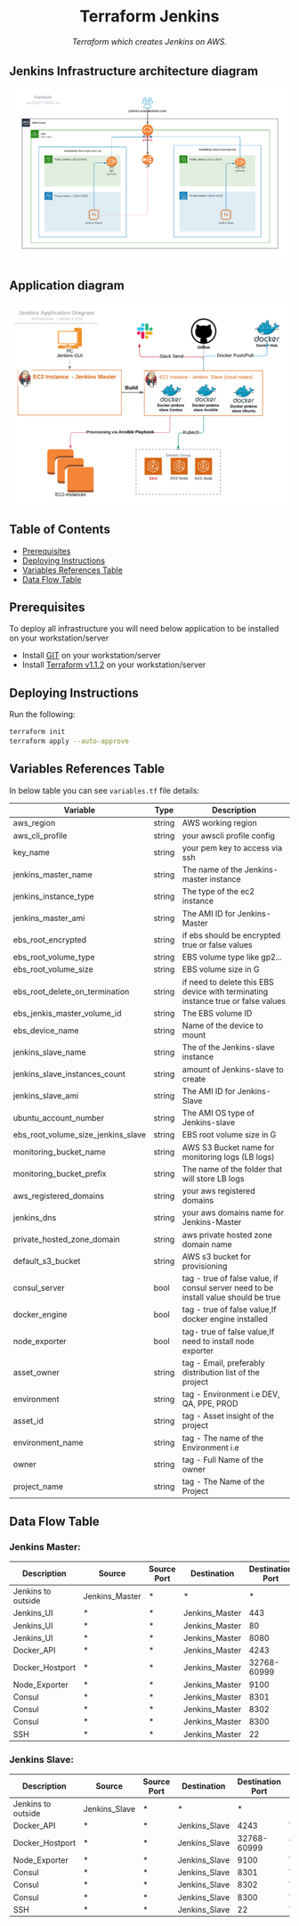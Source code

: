 <h1 align="center">Terraform Jenkins</h1>

<h6 align="center">Terraform which creates Jenkins on AWS.</h6>

## Jenkins Infrastructure architecture diagram
![architecture_diagram](ops_school_mid_project-Jenkins_architecture_diagram.png)

## Application diagram
![app_diagram](ops_school-jenkins_app_diagram.png)


## Table of Contents

- [Prerequisites](#prerequisites)
- [Deploying Instructions](#deploying-instructions)
- [Variables References Table](#variables-references-table)
- [Data Flow Table](#data-flow-table)

## Prerequisites
To deploy all infrastructure you will need below application to be installed on your workstation/server
+ Install [GIT](https://github.com/git-guides/install-git) on your workstation/server
+ Install [Terraform v1.1.2](https://learn.hashicorp.com/tutorials/terraform/install-cli) on your workstation/server


## Deploying Instructions

Run the following:
   ```bash
   terraform init
   terraform apply --auto-approve
   ```

## Variables References Table

In below table you can see `variables.tf` file details:

| Variable | Type | Description |
| -------- | ----------- | ----------- |
| aws_region | string | AWS working region |
| aws_cli_profile | string | your awscli profile config |
| key_name | string | your pem key to access via ssh  |
| jenkins_master_name | string | The name of the Jenkins-master instance |
| jenkins_instance_type | string | The type of the ec2 instance |
| jenkins_master_ami | string | The AMI ID for Jenkins-Master |
| ebs_root_encrypted | string | if ebs should be encrypted true or false values |
| ebs_root_volume_type | string | EBS volume type like gp2... |
| ebs_root_volume_size | string | EBS volume size in G |
| ebs_root_delete_on_termination | string | if need to delete this EBS device with terminating instance true or false values |
| ebs_jenkis_master_volume_id | string | The EBS volume ID |
| ebs_device_name | string | Name of the device to mount |
| jenkins_slave_name | string | The of the Jenkins-slave instance |
| jenkins_slave_instances_count | string | amount of Jenkins-slave to create  |
| jenkins_slave_ami | string | The AMI ID for Jenkins-Slave |
| ubuntu_account_number | string | The AMI OS type of Jenkins-slave |
| ebs_root_volume_size_jenkins_slave | string | EBS root volume size in G |
| monitoring_bucket_name | string | AWS S3 Bucket name for monitoring logs (LB logs) |
| monitoring_bucket_prefix | string | The name of the folder that will store LB logs |
| aws_registered_domains | string | your aws registered domains |
| jenkins_dns | string | your aws  domains name for Jenkins-Master |
| private_hosted_zone_domain | string | aws private hosted zone domain name |
| default_s3_bucket | string | AWS s3 bucket for provisioning |
| consul_server | bool | tag - true of false value, if consul server need to be install value should be true |
| docker_engine | bool | tag - true of false value,If docker engine installed |
| node_exporter | bool | tag- true of false value,If need to install node exporter |
| asset_owner | string  | tag - Email, preferably distribution list of the project |
| environment | string | tag - Environment i.e DEV, QA, PPE, PROD |
| asset_id | string | tag - Asset insight of the project |
| environment_name | string | tag - The name of the Environment i.e |
| owner | string |tag - Full Name of the owner |
| project_name | string| tag - The Name of the Project |

## Data Flow Table


### Jenkins Master:
| Description | Source | Source Port | Destination  | Destination Port | Protocol |
| ----------- | ------ | ----------- | ------------ | -----------------| -------- |
| Jenkins to outside | Jenkins_Master | * | * | * | * |
| Jenkins_UI | * | *  | Jenkins_Master | 443 | TCP |
| Jenkins_UI | * | * | Jenkins_Master |  80 | TCP |
| Jenkins_UI | * | * | Jenkins_Master | 8080  | TCP |
| Docker_API | * | * | Jenkins_Master | 4243 | TCP |
| Docker_Hostport | * | * | Jenkins_Master | 32768-60999 | TCP |
| Node_Exporter | * | * | Jenkins_Master  | 9100 | TCP |
| Consul | * | * | Jenkins_Master |  8301 | TCP,UDP |
| Consul | * | * | Jenkins_Master |  8302 | TCP,UDP |
| Consul | * | * | Jenkins_Master |  8300 | TCP |
| SSH | * | * | Jenkins_Master | 22 | TCP |


### Jenkins Slave:
| Description | Source | Source Port | Destination  | Destination Port | Protocol |
| ----------- | ------ | ----------- | ------------ | -----------------| -------- |
| Jenkins to outside | Jenkins_Slave | * | * | * | * |
| Docker_API | * | * | Jenkins_Slave | 4243 | TCP |
| Docker_Hostport | * | * | Jenkins_Slave | 32768-60999 | TCP |
| Node_Exporter | * | * | Jenkins_Slave  | 9100 | TCP |
| Consul | * | * | Jenkins_Slave |  8301 | TCP,UDP |
| Consul | * | * | Jenkins_Slave |  8302 | TCP,UDP |
| Consul | * | * | Jenkins_Slave |  8300 | TCP |
| SSH | * | * | Jenkins_Slave | 22 | TCP |




